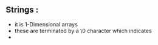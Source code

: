 ## Strings :
- it is 1-Dimensional arrays
- these are terminated by a \\0  character which  indicates
- 